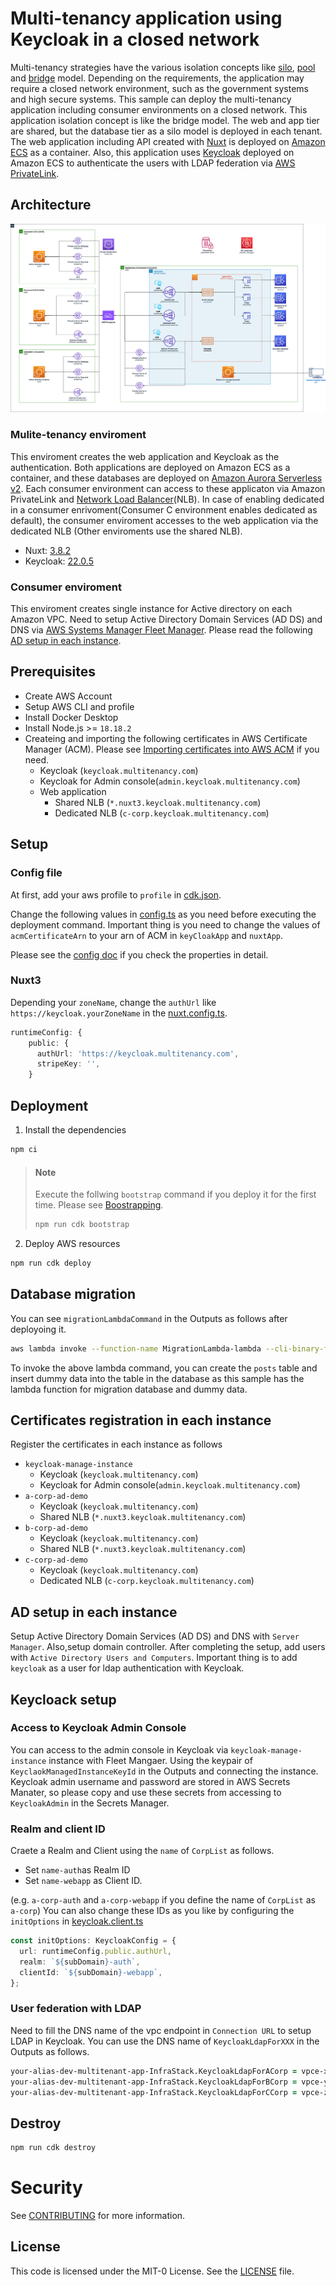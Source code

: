 # Multi-tenancy application using Keycloak in a closed network

Multi-tenancy strategies have the various isolation concepts like [silo](https://docs.aws.amazon.com/wellarchitected/latest/saas-lens/silo-isolation.html),
[pool](https://docs.aws.amazon.com/wellarchitected/latest/saas-lens/pool-isolation.html) and [bridge](https://docs.aws.amazon.com/wellarchitected/latest/saas-lens/bridge-model.html) model.
Depending on the requirements, the application may require a closed network environment, such as the government systems and high secure systems.
This sample can deploy the multi-tenancy application including consumer environments on a closed network. This application isolation concept is like the bridge model. The web and app tier are shared, but the database tier as a silo model is deployed in each tenant. The web application including API created with [Nuxt](https://nuxt.com/) is deployed on [Amazon ECS](https://aws.amazon.com/ecs/?nc1=h_ls) as a container. Also, this application uses [Keycloak](https://www.keycloak.org/) deployed on Amazon ECS to authenticate the users with LDAP federation via [AWS PrivateLink](https://aws.amazon.com/privatelink/?nc1=h_ls).

## Architecture

![architecture](docs/images/architecture-diagram.png)

### Mulite-tenancy enviroment

This enviroment creates the web application and Keycloak as the authentication. Both applications are deployed on Amazon ECS as a container, and these databases are deployed on [Amazon Aurora Serverless v2](https://docs.aws.amazon.com/AmazonRDS/latest/AuroraUserGuide/aurora-serverless-v2.html). Each consumer environment can access to these applicaton via Amazon PrivateLink and [Network Load Balancer](https://docs.aws.amazon.com/elasticloadbalancing/latest/network/introduction.html)(NLB). In case of enabling dedicated in a consumer enrivoment(Consumer C environment enables dedicated as default), the consumer enviroment accesses to the web application via the dedicated NLB (Other enviroments use the shared NLB).

- Nuxt: [3.8.2](https://github.com/nuxt/nuxt/releases/tag/v3.8.2)
- Keycloak: [22.0.5](https://www.keycloak.org/2023/10/keycloak-2205-released.html)

### Consumer enviroment

This enviroment creates single instance for Active directory on each Amazon VPC. Need to setup Active Directory Domain Services (AD DS) and DNS via [AWS Systems Manager Fleet Manager](https://docs.aws.amazon.com/systems-manager/latest/userguide/fleet.html). Please read the following [AD setup in each instance](#AD-setup-in-each-instance).

## Prerequisites

- Create AWS Account
- Setup AWS CLI and profile
- Install Docker Desktop
- Install Node.js >= `18.18.2`
- Createing and importing the following certificates in AWS Certificate Manager (ACM). Please see [Importing certificates into AWS ACM](https://docs.aws.amazon.com/acm/latest/userguide/import-certificate.html) if you need.
  - Keycloak (`keycloak.multitenancy.com`)
  - Keycloak for Admin console(`admin.keycloak.multitenancy.com`)
  - Web application
    - Shared NLB (`*.nuxt3.keycloak.multitenancy.com`)
    - Dedicated NLB (`c-corp.keycloak.multitenancy.com`)

## Setup

### Config file

At first, add your aws profile to `profile` in [cdk.json](cdk.json).

Change the following values in [config.ts](config.ts) as you need before executing the deployment command.
Important thing is you need to change the values of `acmCertificateArn` to your arn of ACM in `keyCloakApp` and `nuxtApp`.

Please see the [config doc](docs/config.md) if you check the properties in detail.

### Nuxt3

Depending your `zoneName`, change the `authUrl` like `https://keycloak.yourZoneName` in the [nuxt.config.ts](docker/nuxtjs/nuxt3-project/nuxt.config.ts).

```ts
runtimeConfig: {
    public: {
      authUrl: 'https://keycloak.multitenancy.com',
      stripeKey: '',
    }
```

## Deployment

1. Install the dependencies

```zsh
npm ci
```

> #### Note
>
> Execute the follwing `bootstrap` command if you deploy it for the first time. Please see [Boostrapping](https://docs.aws.amazon.com/cdk/v2/guide/bootstrapping.html).
>
> ```zsh
> npm run cdk bootstrap
> ```

2. Deploy AWS resources

```zsh
npm run cdk deploy
```

## Database migration

You can see `migrationLambdaCommand` in the Outputs as follows after deployoing it.

```zsh
aws lambda invoke --function-name MigrationLambda-lambda --cli-binary-format raw-in-base64-out file://lambda/payload.json response.json --profile <Your profile>
```

To invoke the above lambda command, you can create the `posts` table and insert dummy data into the table in the database as this sample has the lambda function for migration database and dummy data.

## Certificates registration in each instance

Register the certificates in each instance as follows

- `keycloak-manage-instance`
  - Keycloak (`keycloak.multitenancy.com`)
  - Keycloak for Admin console(`admin.keycloak.multitenancy.com`)
- `a-corp-ad-demo`
  - Keycloak (`keycloak.multitenancy.com`)
  - Shared NLB (`*.nuxt3.keycloak.multitenancy.com`)
- `b-corp-ad-demo`
  - Keycloak (`keycloak.multitenancy.com`)
  - Shared NLB (`*.nuxt3.keycloak.multitenancy.com`)
- `c-corp-ad-demo`
  - Keycloak (`keycloak.multitenancy.com`)
  - Dedicated NLB (`c-corp.keycloak.multitenancy.com`)

## AD setup in each instance

Setup Active Directory Domain Services (AD DS) and DNS with `Server Manager`. Also,setup domain controller.
After completing the setup, add users with `Active Directory Users and Computers`. Important thing is to add `keycloak` as a user for ldap authentication with Keycloak.

## Keycloack setup

### Access to Keycloak Admin Console

You can access to the admin console in Keycloak via `keycloak-manage-instance` instance with Fleet Mangaer. Using the keypair of `KeyclaokManagedInstanceKeyId` in the Outputs and connecting the instance.
Keycloak admin username and password are stored in AWS Secrets Manater, so please copy and use these secrets from accessing to `KeycloakAdmin` in the Secrets Manager.

### Realm and client ID

Craete a Realm and Client using the `name` of `CorpList` as follows.

- Set `name-auth`as Realm ID
- Set `name-webapp` as Client ID.

(e.g. `a-corp-auth` and `a-corp-webapp` if you define the name of `CorpList` as `a-corp`)
You can also change these IDs as you like by configuring the `initOptions` in [keycloak.client.ts](docker/nuxtjs/nuxt3-project/plugins/keycloak.client.ts)

```ts
const initOptions: KeycloakConfig = {
  url: runtimeConfig.public.authUrl,
  realm: `${subDomain}-auth`,
  clientId: `${subDomain}-webapp`,
};
```

### User federation with LDAP

Need to fill the DNS name of the vpc endpoint in `Connection URL` to setup LDAP in Keycloak. You can use the DNS name of `KeycloakLdapForXXX` in the Outputs as follows.

```zsh
your-alias-dev-multitenant-app-InfraStack.KeycloakLdapForACorp = vpce-xxxx.vpce-svc-xxxxx.ap-northeast-1.vpce.amazonaws.com
your-alias-dev-multitenant-app-InfraStack.KeycloakLdapForBCorp = vpce-yyyy.vpce-svc-yyyy.ap-northeast-1.vpce.amazonaws.com
your-alias-dev-multitenant-app-InfraStack.KeycloakLdapForCCorp = vpce-zzzz.vpce-svc-zzzz.ap-northeast-1.vpce.amazonaws.com
```

## Destroy

```zsh
npm run cdk destroy
```

# Security

See [CONTRIBUTING](CONTRIBUTING.md#security-issue-notifications) for more
information.

## License

This code is licensed under the MIT-0 License. See the [LICENSE](LICENSE) file.
